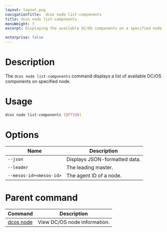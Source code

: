 ```yaml
---
layout: layout.pug
navigationTitle:  dcos node list-components
title: dcos node list-components
menuWeight: 7
excerpt: Displaying the available DC/OS components on a specified node

enterprise: false
---
```



# Description
The `dcos node list-components` command displays a list of available DC/OS components on specified node.

# Usage

```bash
dcos node list-components [OPTION]
```

# Options

| Name |  Description |
|---------|-------------|
| `--json`   | Displays JSON-formatted data. |
| `--leader`   |  The leading master. |
| `--mesos-id=<mesos-id>`   |  The agent ID of a node. |

# Parent command

| Command | Description |
|---------|-------------|
| [dcos node](/1.12/cli/command-reference/dcos-node/) | View DC/OS node information. |


